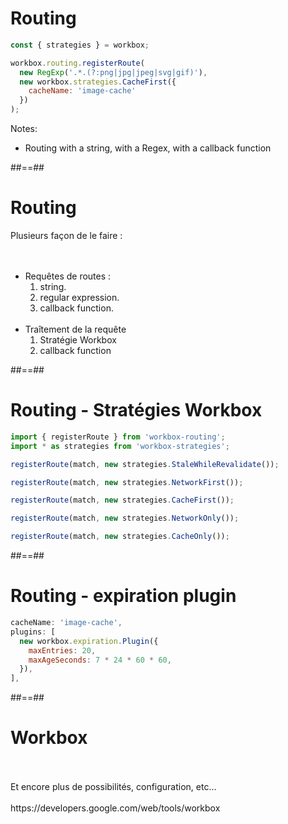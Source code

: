 <!-- .slide: class="with-code" data-background="#fb8c00" -->

# Routing

<!-- .element: style="color:white" -->

```javascript
const { strategies } = workbox;
```

<!-- .element: class="big-code" -->

```javascript
workbox.routing.registerRoute(
  new RegExp('.*.(?:png|jpg|jpeg|svg|gif)'),
  new workbox.strategies.CacheFirst({
    cacheName: 'image-cache'
  })
);
```

<!-- .element: class="big-code" -->

Notes:

- Routing with a string, with a Regex, with a callback function

##==##

# Routing

Plusieurs façon de le faire :
<br><br><br>

- Requêtes de routes :
  1. string.
  2. regular expression.
  3. callback function.
     <br><br>
- Traîtement de la requête
  1. Stratégie Workbox
  2. callback function

##==##

<!-- .slide: class="with-code" data-background="#fb8c00" -->

# Routing - Stratégies Workbox

<!-- .element: style="color:white" -->

```javascript
import { registerRoute } from 'workbox-routing';
import * as strategies from 'workbox-strategies';

registerRoute(match, new strategies.StaleWhileRevalidate());

registerRoute(match, new strategies.NetworkFirst());

registerRoute(match, new strategies.CacheFirst());

registerRoute(match, new strategies.NetworkOnly());

registerRoute(match, new strategies.CacheOnly());
```

<!-- .element: class="big-code" -->

##==##

<!-- .slide: class="with-code" data-background="#fb8c00" -->

# Routing - expiration plugin

<!-- .element: style="color:white" -->

```javascript
cacheName: 'image-cache',
plugins: [
  new workbox.expiration.Plugin({
    maxEntries: 20,
    maxAgeSeconds: 7 * 24 * 60 * 60,
  }),
],
```

<!-- .element: class="big-code" -->

##==##

<!-- .slide: class="with-code" data-background="#fb8c00" -->

# Workbox

<!-- .element: style="color:white" -->
<br />
<br />
Et encore plus de possibilités, configuration, etc...
<!-- .element: class="center" style="color:white"-->
<br />
<br />
https://developers.google.com/web/tools/workbox
<!-- .element: class="center"-->
